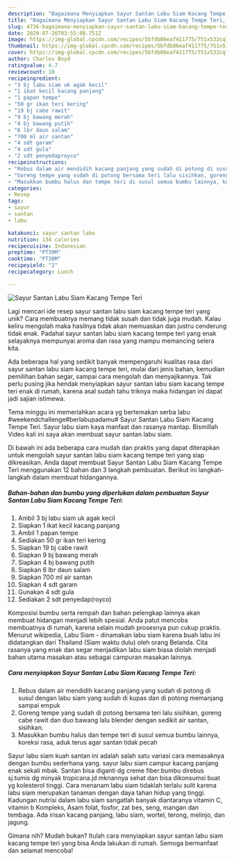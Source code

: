 ```yaml
---
description: "Bagaimana Menyiapkan Sayur Santan Labu Siam Kacang Tempe Teri, Lezat"
title: "Bagaimana Menyiapkan Sayur Santan Labu Siam Kacang Tempe Teri, Lezat"
slug: 4736-bagaimana-menyiapkan-sayur-santan-labu-siam-kacang-tempe-teri-lezat
date: 2020-07-26T03:55:08.751Z
image: https://img-global.cpcdn.com/recipes/5bfdb86eaf411775/751x532cq70/sayur-santan-labu-siam-kacang-tempe-teri-foto-resep-utama.jpg
thumbnail: https://img-global.cpcdn.com/recipes/5bfdb86eaf411775/751x532cq70/sayur-santan-labu-siam-kacang-tempe-teri-foto-resep-utama.jpg
cover: https://img-global.cpcdn.com/recipes/5bfdb86eaf411775/751x532cq70/sayur-santan-labu-siam-kacang-tempe-teri-foto-resep-utama.jpg
author: Charles Boyd
ratingvalue: 4.7
reviewcount: 10
recipeingredient:
- "3 bj labu siam uk agak kecil"
- "1 ikat kecil kacang panjang"
- "1 papan tempe"
- "50 gr ikan teri kering"
- "19 bj cabe rawit"
- "9 bj bawang merah"
- "4 bj bawang putih"
- "6 lbr daun salam"
- "700 ml air santan"
- "4 sdt garam"
- "4 sdt gula"
- "2 sdt penyedaproyco"
recipeinstructions:
- "Rebus dalam air mendidih kacang panjang yang sudah di potong di susul dengan labu siam yang sudah di kupas dan di potong memanjang sampai empuk"
- "Goreng tempe yang sudah di potong bersama teri lalu sisihkan, goreng cabe rawit dan duo bawang lalu blender dengan sedikit air santan, sisihkan."
- "Masukkan bumbu halus dan tempe teri di susul semua bumbu lainnya, koreksi rasa, aduk terus agar santan tidak pecah"
categories:
- Resep
tags:
- sayur
- santan
- labu

katakunci: sayur santan labu 
nutrition: 134 calories
recipecuisine: Indonesian
preptime: "PT39M"
cooktime: "PT30M"
recipeyield: "2"
recipecategory: Lunch

---
```



![Sayur Santan Labu Siam Kacang Tempe Teri](https://img-global.cpcdn.com/recipes/5bfdb86eaf411775/751x532cq70/sayur-santan-labu-siam-kacang-tempe-teri-foto-resep-utama.jpg)

Lagi mencari ide resep sayur santan labu siam kacang tempe teri yang unik? Cara membuatnya memang tidak susah dan tidak juga mudah. Kalau keliru mengolah maka hasilnya tidak akan memuaskan dan justru cenderung tidak enak. Padahal sayur santan labu siam kacang tempe teri yang enak selayaknya mempunyai aroma dan rasa yang mampu memancing selera kita.

Ada beberapa hal yang sedikit banyak mempengaruhi kualitas rasa dari sayur santan labu siam kacang tempe teri, mulai dari jenis bahan, kemudian pemilihan bahan segar, sampai cara mengolah dan menyajikannya. Tak perlu pusing jika hendak menyiapkan sayur santan labu siam kacang tempe teri enak di rumah, karena asal sudah tahu triknya maka hidangan ini dapat jadi sajian istimewa.

Tema minggu ini memeriahkan acara yg bertemakan serba labu #weekendchallenge#berlabupadamu# Sayur Santan Labu Siam Kacang Tempe Teri. Sayur labu siam kaya manfaat dan rasanya mantap. Bismillah Video kali ini saya akan membuat sayur santan labu siam.


Di bawah ini ada beberapa cara mudah dan praktis yang dapat diterapkan untuk mengolah sayur santan labu siam kacang tempe teri yang siap dikreasikan. Anda dapat membuat Sayur Santan Labu Siam Kacang Tempe Teri menggunakan 12 bahan dan 3 langkah pembuatan. Berikut ini langkah-langkah dalam membuat hidangannya.

<!--inarticleads1-->

##### Bahan-bahan dan bumbu yang diperlukan dalam pembuatan Sayur Santan Labu Siam Kacang Tempe Teri:

1. Ambil 3 bj labu siam uk agak kecil
1. Siapkan 1 ikat kecil kacang panjang
1. Ambil 1 papan tempe
1. Sediakan 50 gr ikan teri kering
1. Siapkan 19 bj cabe rawit
1. Siapkan 9 bj bawang merah
1. Siapkan 4 bj bawang putih
1. Siapkan 6 lbr daun salam
1. Siapkan 700 ml air santan
1. Siapkan 4 sdt garam
1. Gunakan 4 sdt gula
1. Sediakan 2 sdt penyedap(royco)


Komposisi bumbu serta rempah dan bahan pelengkap lainnya akan membuat hidangan menjadi lebih spesial. Anda patut mencoba membuatnya di rumah, karena selain mudah prosesnya pun cukup praktis. Menurut wikipedia, Labu Siam - dinamakan labu siam karena buah labu ini didatangkan dari Thailand (Siam waktu dulu) oleh orang Belanda. Cita rasanya yang enak dan segar menjadikan labu siam biasa diolah menjadi bahan utama masakan atau sebagai campuran masakan lainnya. 

<!--inarticleads2-->

##### Cara menyiapkan Sayur Santan Labu Siam Kacang Tempe Teri:

1. Rebus dalam air mendidih kacang panjang yang sudah di potong di susul dengan labu siam yang sudah di kupas dan di potong memanjang sampai empuk
1. Goreng tempe yang sudah di potong bersama teri lalu sisihkan, goreng cabe rawit dan duo bawang lalu blender dengan sedikit air santan, sisihkan.
1. Masukkan bumbu halus dan tempe teri di susul semua bumbu lainnya, koreksi rasa, aduk terus agar santan tidak pecah


Sayur labu siam kuah santan ini adalah salah satu variasi cara memasaknya dengan bumbu sederhana yang. sayur labu siam campur kacang panjang enak sekali mbak. Santan bisa diganti dg creme fiber.bumbu direbus sj.tumis dg minyak tropicana.jd mknannya sehat dan bisa dikonsumsi buat yg kolesterol tinggi. Cara menanam labu siam tidaklah terlalu sulit karena labu siam merupakan tanaman dengan daya tahan hidup yang tinggi. Kadungan nutrisi dalam labu siam sangatlah banyak diantaranya vitamin C, vitamin b Kompleks, Asam folat, fosfor, zat bes, seng, mangan dan tembaga. Ada irisan kacang panjang, labu siam, wortel, terong, melinjo, dan jagung. 

Gimana nih? Mudah bukan? Itulah cara menyiapkan sayur santan labu siam kacang tempe teri yang bisa Anda lakukan di rumah. Semoga bermanfaat dan selamat mencoba!
